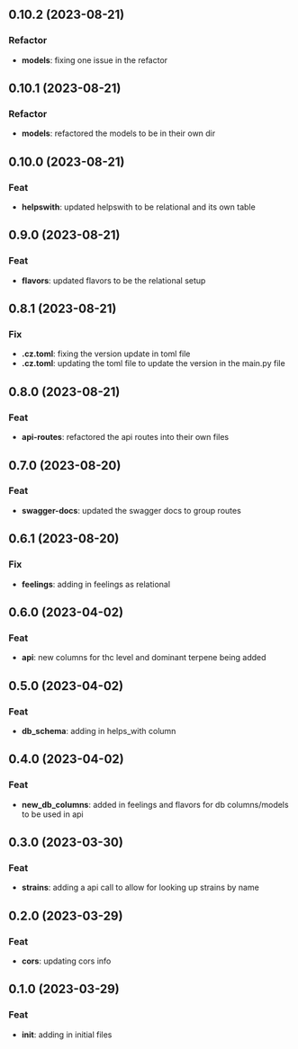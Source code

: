 ## 0.10.2 (2023-08-21)

### Refactor

- **models**: fixing one issue in the refactor

## 0.10.1 (2023-08-21)

### Refactor

- **models**: refactored the models to be in their own dir

## 0.10.0 (2023-08-21)

### Feat

- **helpswith**: updated helpswith to be relational and its own table

## 0.9.0 (2023-08-21)

### Feat

- **flavors**: updated flavors to be the relational setup

## 0.8.1 (2023-08-21)

### Fix

- **.cz.toml**: fixing the version update in toml file
- **.cz.toml**: updating the toml file to update the version in the main.py file

## 0.8.0 (2023-08-21)

### Feat

- **api-routes**: refactored the api routes into their own files

## 0.7.0 (2023-08-20)

### Feat

- **swagger-docs**: updated the swagger docs to group routes

## 0.6.1 (2023-08-20)

### Fix

- **feelings**: adding in feelings as relational

## 0.6.0 (2023-04-02)

### Feat

- **api**: new columns for thc level and dominant terpene being added

## 0.5.0 (2023-04-02)

### Feat

- **db_schema**: adding in helps_with column

## 0.4.0 (2023-04-02)

### Feat

- **new_db_columns**: added in feelings and flavors for db columns/models to be used in api

## 0.3.0 (2023-03-30)

### Feat

- **strains**: adding a api call to allow for looking up strains by name

## 0.2.0 (2023-03-29)

### Feat

- **cors**: updating cors info

## 0.1.0 (2023-03-29)

### Feat

- **init**: adding in initial files

